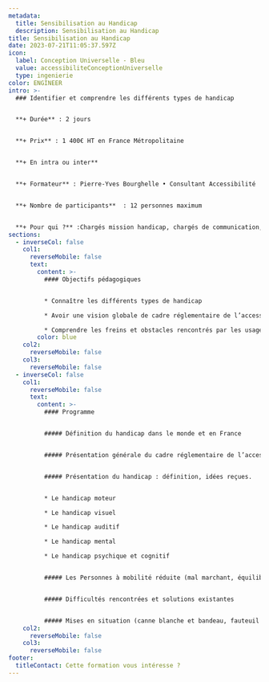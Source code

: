 ```yaml
---
metadata:
  title: Sensibilisation au Handicap
  description: Sensibilisation au Handicap
title: Sensibilisation au Handicap
date: 2023-07-21T11:05:37.597Z
icon:
  label: Conception Universelle - Bleu
  value: accessibiliteConceptionUniverselle
  type: ingenierie
color: ENGINEER
intro: >-
  ### Identifier et comprendre les différents types de handicap


  **+ Durée** : 2 jours


  **+ Prix** : 1 400€ HT en France Métropolitaine


  **+ En intra ou inter**


  **+ Formateur** : Pierre-Yves Bourghelle • Consultant Accessibilité


  **+ Nombre de participants**  : 12 personnes maximum


  **+ Pour qui ?** :Chargés mission handicap, chargés de communication, managers, structures accueillant du public.
sections:
  - inverseCol: false
    col1:
      reverseMobile: false
      text:
        content: >-
          #### Objectifs pédagogiques


          * Connaître les différents types de handicap

          * Avoir une vision globale de cadre réglementaire de l’accessibilité en France

          * Comprendre les freins et obstacles rencontrés par les usagers
        color: blue
    col2:
      reverseMobile: false
    col3:
      reverseMobile: false
  - inverseCol: false
    col1:
      reverseMobile: false
      text:
        content: >-
          #### Programme


          ##### Définition du handicap dans le monde et en France


          ##### Présentation générale du cadre réglementaire de l’accessibilité en France


          ##### Présentation du handicap : définition, idées reçues.


          * Le handicap moteur

          * Le handicap visuel

          * Le handicap auditif

          * Le handicap mental

          * Le handicap psychique et cognitif


          ##### Les Personnes à mobilité réduite (mal marchant, équilibre précaire, obésité etc.)


          ##### Difficultés rencontrées et solutions existantes


          ##### Mises en situation (canne blanche et bandeau, fauteuil roulant)
    col2:
      reverseMobile: false
    col3:
      reverseMobile: false
footer:
  titleContact: Cette formation vous intéresse ?
---
```

